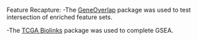 Feature Recapture:
  -The [GeneOverlap](https://www.bioconductor.org/packages/release/bioc/html/GeneOverlap.html) package was used to test intersection of enriched feature sets. 
  
  -The [TCGA Biolinks](https://bioconductor.org/packages/release/bioc/html/TCGAbiolinks.html) package was used to complete GSEA.

